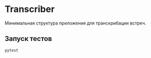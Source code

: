 # Transcriber

Минимальная структура приложения для транскрибации встреч.

## Запуск тестов

```bash
pytest
```
